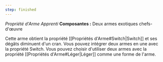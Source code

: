 ```yaml
---
step: finished
---
```

_Propriété d'Arme Apprenti_
__Composantes :__ Deux armes exotiques chefs-d'œuvre

Cette arme obtient la propriété [[Propriétés d'Arme#Switch|Switch]] et ses dégâts diminuent d'un cran. Vous pouvez intégrer deux armes en une avec la propriété Switch. Vous pouvez choisir d'utiliser deux armes avec la propriété [[Propriétés d'Arme#Léger|Léger]] comme une forme de l'arme.